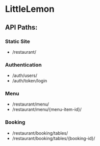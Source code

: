 # LittleLemon

## API Paths:

### Static Site

- /restaurant/

### Authentication

- /auth/users/
- /auth/token/login

### Menu

- /restaurant/menu/
- /restaurant/menu/{menu-item-id}/

### Booking

- /restaurant/booking/tables/
- /restaurant/booking/tables/{booking-id}/
